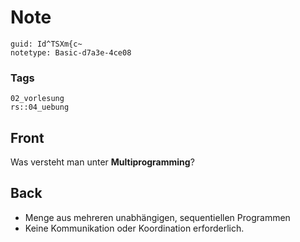 # Note
```
guid: Id^TSXm{c~
notetype: Basic-d7a3e-4ce08
```

### Tags
```
02_vorlesung
rs::04_uebung
```

## Front
<p>Was versteht man unter <b>Multiprogramming</b>?

## Back
<div>
  <div>
    <ul>
      <li>Menge aus mehreren unabhängigen, sequentiellen Programmen
      <li>Keine Kommunikation oder Koordination erforderlich.
    </ul>
  </div>
</div>
